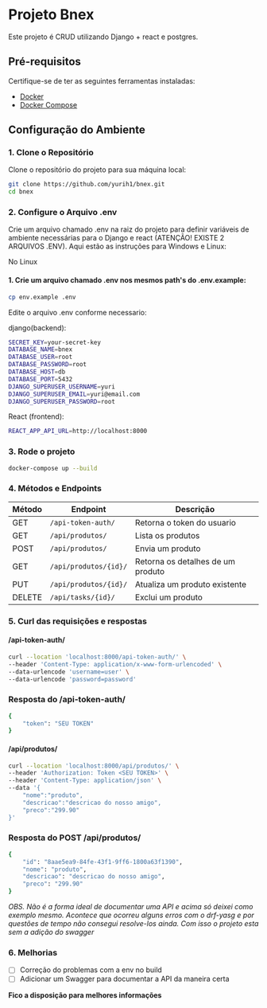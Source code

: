 # Projeto Bnex

Este projeto é CRUD utilizando Django + react e postgres.

## Pré-requisitos

Certifique-se de ter as seguintes ferramentas instaladas:

- [Docker](https://docs.docker.com/get-docker/)
- [Docker Compose](https://docs.docker.com/compose/install/)

## Configuração do Ambiente

### 1. Clone o Repositório

Clone o repositório do projeto para sua máquina local:

```bash
git clone https://github.com/yurih1/bnex.git
cd bnex
```

### 2. Configure o Arquivo .env

Crie um arquivo chamado .env na raiz do projeto para definir variáveis de ambiente necessárias para o Django e react (ATENÇÃO! EXISTE 2 ARQUIVOS .ENV). Aqui estão as instruções para Windows e Linux:

No Linux
#### 1. Crie um arquivo chamado .env nos mesmos path's do .env.example:

```bash
cp env.example .env
```
Edite o arquivo .env conforme necessario:

django(backend):

```bash
SECRET_KEY=your-secret-key
DATABASE_NAME=bnex
DATABASE_USER=root
DATABASE_PASSWORD=root
DATABASE_HOST=db
DATABASE_PORT=5432
DJANGO_SUPERUSER_USERNAME=yuri
DJANGO_SUPERUSER_EMAIL=yuri@email.com
DJANGO_SUPERUSER_PASSWORD=root
```
React (frontend):

```bash
REACT_APP_API_URL=http://localhost:8000
```
### 3. Rode o projeto

```bash
docker-compose up --build
```

### 4. Métodos e Endpoints

| Método | Endpoint               | Descrição                         |
|--------|--------------------    |-----------------------------------|
| GET    | `/api-token-auth/`     | Retorna o token do usuario        |
| GET    | `/api/produtos/`       | Lista os produtos                 |
| POST   | `/api/produtos/`       | Envia um produto                  |
| GET    | `/api/produtos/{id}/`  | Retorna os detalhes de um produto |
| PUT    | `/api/produtos/{id}/`  | Atualiza um produto existente     |
| DELETE | `/api/tasks/{id}/`     | Exclui um produto                 |


### 5. Curl das requisições e respostas

#### /api-token-auth/

```bash
curl --location 'localhost:8000/api-token-auth/' \
--header 'Content-Type: application/x-www-form-urlencoded' \
--data-urlencode 'username=user' \
--data-urlencode 'password=password'
```
### Resposta do /api-token-auth/

```bash
{
    "token": "SEU TOKEN"
}
```
#### /api/produtos/

```bash
curl --location 'localhost:8000/api/produtos/' \
--header 'Authorization: Token <SEU TOKEN>' \
--header 'Content-Type: application/json' \
--data '{
    "nome":"produto",
    "descricao":"descricao do nosso amigo",
    "preco":"299.90"
}'
```

### Resposta do POST /api/produtos/

```bash
{
    "id": "8aae5ea9-84fe-43f1-9ff6-1800a63f1390",
    "nome": "produto",
    "descricao": "descricao do nosso amigo",
    "preco": "299.90"
}
```
*OBS. Não é a forma ideal de documentar uma API e acima só deixei como exemplo mesmo. Acontece que ocorreu alguns erros com o drf-yasg e por questões de tempo não consegui resolve-los ainda. Com isso o projeto esta sem a adição do swagger*

### 6. Melhorias
- [ ] Correção do problemas com a env no build
- [ ] Adicionar um Swagger para documentar a API da maneira certa

**Fico a disposição para melhores informações**